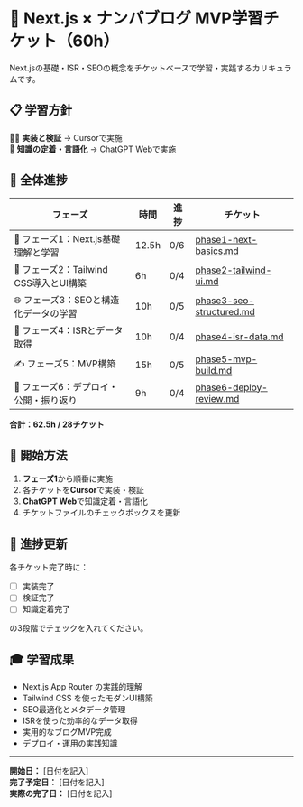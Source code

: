 # 🧾 Next.js × ナンパブログ MVP学習チケット（60h）

Next.jsの基礎・ISR・SEOの概念をチケットベースで学習・実践するカリキュラムです。

## 📋 学習方針

👨‍💻 **実装と検証** → Cursorで実施  
🧠 **知識の定着・言語化** → ChatGPT Webで実施

## 🎯 全体進捗

| フェーズ | 時間 | 進捗 | チケット |
|---------|------|------|---------|
| 🔰 フェーズ1：Next.js基礎理解と学習 | 12.5h | 0/6 | [phase1-next-basics.md](./tickets/phase1-next-basics.md) |
| 🧱 フェーズ2：Tailwind CSS導入とUI構築 | 6h | 0/4 | [phase2-tailwind-ui.md](./tickets/phase2-tailwind-ui.md) |
| 🌐 フェーズ3：SEOと構造化データの学習 | 10h | 0/5 | [phase3-seo-structured.md](./tickets/phase3-seo-structured.md) |
| 🔄 フェーズ4：ISRとデータ取得 | 10h | 0/4 | [phase4-isr-data.md](./tickets/phase4-isr-data.md) |
| ✍️ フェーズ5：MVP構築 | 15h | 0/5 | [phase5-mvp-build.md](./tickets/phase5-mvp-build.md) |
| 📢 フェーズ6：デプロイ・公開・振り返り | 9h | 0/4 | [phase6-deploy-review.md](./tickets/phase6-deploy-review.md) |

**合計：62.5h / 28チケット**

## 🚀 開始方法

1. **フェーズ1**から順番に実施
2. 各チケットを**Cursor**で実装・検証
3. **ChatGPT Web**で知識定着・言語化
4. チケットファイルのチェックボックスを更新

## 📝 進捗更新

各チケット完了時に：
- [ ] 実装完了
- [ ] 検証完了
- [ ] 知識定着完了

の3段階でチェックを入れてください。

## 🎓 学習成果

- Next.js App Router の実践的理解
- Tailwind CSS を使ったモダンUI構築
- SEO最適化とメタデータ管理
- ISRを使った効率的なデータ取得
- 実用的なブログMVP完成
- デプロイ・運用の実践知識

---

**開始日：** [日付を記入]  
**完了予定日：** [日付を記入]  
**実際の完了日：** [日付を記入] 